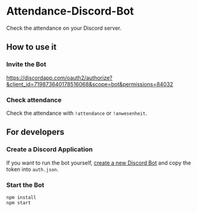 # Attendance-Discord-Bot

Check the attendance on your Discord server.

## How to use it

### Invite the Bot

https://discordapp.com/oauth2/authorize?&client_id=719873640178516068&scope=bot&permissions=84032

### Check attendance

Check the attendance with `!attendance` or `!anwesenheit`.

## For developers

### Create a Discord Application

If you want to run the bot yourself, [create a new Discord Bot](https://discordapp.com/developers/docs/intro#bots-and-apps) and copy the token into  `auth.json`.

### Start the Bot

```shell
npm install
npm start
```